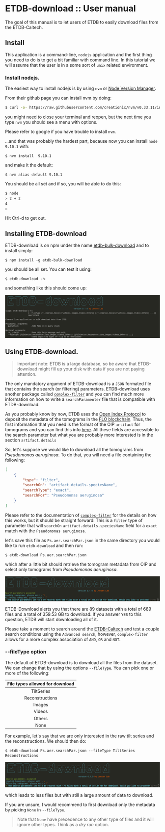 # ETDB-download :: User manual

The goal of this manual is to let users of ETDB to easily download files from the ETDB-Caltech.

## Install

This application is a command-line, `nodejs` application and the first thing you need to do is to get a bit familiar with command line. In this tutorial we will assume that the user is in a some sort of `unix` related environment.

### Install nodejs.

The easiest way to install nodejs is by using `nvm` or [Node Version Manager](https://github.com/creationix/nvm).

From their github page you can install nvm by doing:

```bash
$ curl -o- https://raw.githubusercontent.com/creationix/nvm/v0.33.11/install.sh | bash
```

you might need to close your terminal and reopen, but the next time you type `nvm` you should see a menu with options.

Please refer to google if you have trouble to install `nvm`.

...and that was probably the hardest part, because now you can install `node 9.10.1` with:

```
$ nvm install  9.10.1
```

and make it the default:

```
$ nvm alias default 9.10.1
```

You should be all set and if so, you will be able to do this:

```bash
$ node
> 2 + 2
4
> 
```

Hit Ctrl-d to get out.

## Installing ETDB-download

ETDB-download is on npm under the name [etdb-bulk-download](https://www.npmjs.com/package/etdb-bulk-download) and to install simply:

```
$ npm install -g etdb-bulk-download
```

you should be all set. You can test it using:

```
$ etdb-download -h
```

and something like this should come up:

![](./imgs/2018-05-07-164556_1145x320_scrot.png)

## Using ETDB-download.

> Important note: ETDB is a large database, so be aware that ETDB-download might fill up your disk with data if you are not paying attention.

The only mandatory argument of ETDB-download is a `JSON` formated file that contains the search (or filtering) parameters. ETDB-download uses another package called [`complex-filter`](https://www.npmjs.com/package/complex-filter) and you can find much more information on how to write a `searchParamenter` file that is compatible with ETDB-download.

As you probably know by now, ETDB uses the [Open Index Protocol](https://oip.wiki) to deposit the metadata of the tomograms in the [FLO blockchain](https://flo.cash). Thus, the first information that you need is the format of the OIP `artifact` for tomograms and you can find this info [here](https://oip.wiki/Research-Tomogram). All these fields are accessible to the search parameter but what you are probably more interested is in the section `artifact.details`

So, let's suppose we would like to download all the tomograms from _Pseudomonas aeruginosa_. To do that, you will need a file containing the following:

```json
[
    {
		"type": "filter",
		"searchOn": "artifact.details.speciesName",
		"searchType": "exact",
		"searchFor": "Pseudomonas aeruginosa"
	}
]
```

Please refer to the documentation of [`complex-filter`](https://www.npmjs.com/package/complex-filter) for the details on how this works, but it should be straight forward: This is a `filter` type of parameter that will `searchOn` `artifact.details.speciesName` field for a `exact` match with the `Pseudomonas aeruginosa`.

let's save this file as `Ps.aer.searchPar.json` in the same directory you would like to run `etdb-download` and then run:

```
$ etdb-download Ps.aer.searchPar.json
```

which after a little bit should retrieve the tomogram metadata from OIP and select only tomograms from _Pseudomonas aeruginosa_.

![](./imgs/2018-05-07-172154_1074x173_scrot.png)

ETDB-Download alerts you that there are 89 datasets with a total of 689 files and a total of 359.53 GB to download. If you answer `YES` to this question, ETDB will start downloading all of it.

Please take a moment to search around the [ETDB-Caltech](https://etdb.caltech.edu) and test a couple search conditions using the `Advanced search`, however, `complex-filter` allows for a more complex association of `AND`, `OR` and `NOT`.

### --fileType option

The default of ETDB-download is to download all the files from the dataset. We can change that by using the options `--fileType`. You can pick one or more of the following:

| File types allowed for download |
|:-:|
| TiltSeries |
| Reconstructions |
| Images |
| Videos |
| Others |
| None |


For example, let's say that we are only interested in the raw tilt series and the reconstructions. We should then do:

```
$ etdb-download Ps.aer.searchPar.json --fileType TiltSeries Reconstructions
```

![](./imgs/2018-05-07-173259_1075x174_scrot.png)

which leads to less files but with still a large amount of data to download.

If you are unsure, I would recommend to first download only the metadata by picking `None` in `--fileType`.

> Note that `None` have precedence to any other type of files and it will ignore other types. Think as a _dry run_ option.

 









